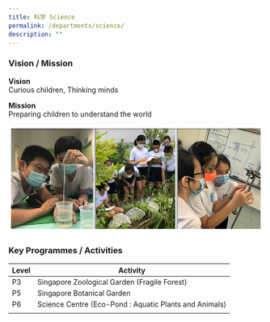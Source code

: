 ```yaml
---
title: 科学 Science
permalink: /departments/science/
description: ""
---
```

### Vision / Mission

**Vision** <br>
Curious children, Thinking minds

**Mission** <br>
Preparing children to understand the world

![](/images/Banner_SCI_2021.jpg)

### Key Programmes / Activities

| Level | Activity |
|---|---|
| P3 | Singapore Zoological Garden (Fragile Forest) |
| P5 | Singapore Botanical Garden |
| P6 | Science Centre (Eco-Pond : Aquatic Plants and Animals) |
| | |